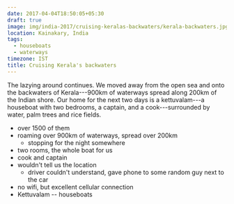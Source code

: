 ```yaml
---
date: 2017-04-04T18:50:05+05:30
draft: true
image: img/india-2017/cruising-keralas-backwaters/kerala-backwaters.jpg
location: Kainakary, India
tags:
  - houseboats
  - waterways
timezone: IST
title: Cruising Kerala's backwaters
---
```


The lazying around continues. We moved away from the open sea and onto the backwaters of Kerala---900km of waterways spread along 200km of the Indian shore. Our home for the next two days is a kettuvalam---a houseboat with two bedrooms, a captain, and a cook---surrounded by water, palm trees and rice fields.

<!--more-->

+ over 1500 of them
+ roaming over 900km of waterways, spread over 200km
    * stopping for the night somewhere
+ two rooms, the whole boat for us
+ cook and captain
+ wouldn't tell us the location
    * driver couldn't understand, gave phone to some random guy next to the car
+ no wifi, but excellent cellular connection
+ Kettuvalam -- houseboats
